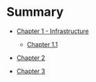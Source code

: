 # Summary

- [Chapter 1 - Infrastructure](./chapter_1.md)
  - [  Chapter 1.1](./chapter_1.1.md)

- [Chapter 2](./chapter_2.md)

- [Chapter 3](./chapter_3.md)
